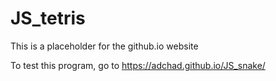 # JS_tetris
This is a placeholder for the github.io website

To test this program, go to https://adchad.github.io/JS_snake/
